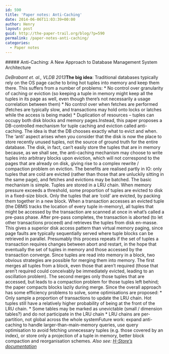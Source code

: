 ```yaml
---
id: 590
title: 'Paper notes: Anti-Caching'
date: 2014-06-06T11:03:39+00:00
author: Henry
layout: post
guid: http://the-paper-trail.org/blog/?p=590
permalink: /paper-notes-anti-caching/
categories:
  - Paper notes
---
```

</p> ##### Anti-Caching: A New Approach to Database Management System Architecture</a>
  
_DeBrabant et. al., VLDB 2013_**The big idea**: Traditional databases typically rely on the OS page cache to bring hot tuples into memory and keep them there. This suffers from a number of problems:  * No control over granularity of caching or eviction (so keeping a tuple in memory might keep all the tuples in its page as well, even though there&#8217;s not necessarily a usage correlation between them)  * No control over when fetches are performed (fetches are typically slow, and transactions may hold onto locks or latches while the access is being made)  * Duplication of resources &#8211; tuples can occupy both disk blocks and memory pages.Instead, this paper proposes a DB-controlled mechanism for tuple caching and eviction called anti-caching. The idea is that the DB chooses exactly what to evict and when. The &#8216;anti&#8217; aspect arises when you consider that the disk is now the place to store recently unused tuples, not the source of ground truth for the entire database. The disk, in fact, can&#8217;t easily store the tuples that are in memory because, as we shall see, the anti-caching mechanism may choose to write tuples into arbitrary blocks upon eviction, which will not correspond to the pages that are already on disk, giving rise to a complex rewrite / compaction problem on eviction. The benefits are realised partly in IO: only tuples that are cold are evicted (rather than those that are unluckily sitting in the same page), and fetches and evictions may be batched. <!--more-->The basic mechanism is simple. Tuples are stored in a LRU chain. When memory pressure exceeds a threshold, some proportion of tuples are evicted to disk in a fixed-size block. Only the tuples that are &#8216;cold&#8217; are evicted, by packing them together in a new block. When a transaction accesses an evicted tuple (the DBMS tracks the location of every tuple in-memory), all tuples that might be accessed by the transaction are scanned at once in what&#8217;s called a pre-pass phase. After pre-pass completes, the transaction is aborted (to let other transactions proceed) and retrieves the tuples from disk en-masse. This gives a superior disk access pattern than virtual memory paging, since page faults are typically sequentially served where tuple blocks can be retrieved in parallel. Presumably this process repeats if the set of tuples a transaction requires changes between abort and restart, in the hope that eventually the set of tuples in memory and those accessed by the transaction converge. Since tuples are read into memory in a block, two obvious strategies are possible for merging them into memory. The first merges all tuples from a block, even those that aren&#8217;t required (those that aren&#8217;t required could conceivably be immediately evicted, leading to an oscillation problem). The second merges only those tuples that are accessed, but leads to a compaction problem for those tuples left behind; the paper compacts blocks lazily during merge. Since the overall approach has some efficiency problems to solve, some optimisations are proposed:  * Only sample a proportion of transactions to update the LRU chain. Hot tuples still have a relatively higher probability of being at the front of the LRU chain.  * Some tables may be marked as unevictable (small / dimension tables?) and do not participate in the LRU chain  * LRU chains are per-partition, not global across the whole systemFuture work: expand anti-caching to handle larger-than-main-memory queries, use query optimisation to avoid fetching unnecessary tuples (e.g. those covered by an index), or store only a projection of a tuple in memory, better block compaction and reorganisation schemes. _Also see: [H-Store&#8217;s documentation](http://hstore.cs.brown.edu/documentation/deployment/anti-caching/)_